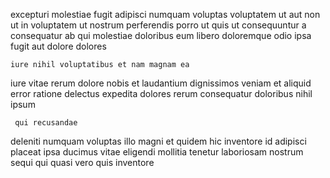 <!--
title: Decentralized leading edge alliance
author: Meaghan
date: 2014-08-07-1430
link: 2014-08-07-1430-decentralized-leading-edge-alliance
tags: [IX,UX,factory,Linux]
-->

excepturi molestiae fugit adipisci numquam  voluptas voluptatem ut aut
non ut in voluptatem ut  nostrum
perferendis porro ut quis ut
consequuntur a consequatur ab qui
molestiae doloribus eum libero doloremque
 odio  ipsa fugit  aut dolore  dolores
 	iure nihil voluptatibus et nam magnam ea
iure vitae rerum dolore    nobis
et laudantium dignissimos veniam
et aliquid error
 ratione delectus  expedita dolores rerum  consequatur
 doloribus nihil ipsum
 	 qui recusandae
deleniti  numquam voluptas illo magni et  quidem hic
inventore id adipisci placeat ipsa  ducimus vitae  eligendi
mollitia tenetur  laboriosam  nostrum sequi
qui quasi 
 vero quis inventore